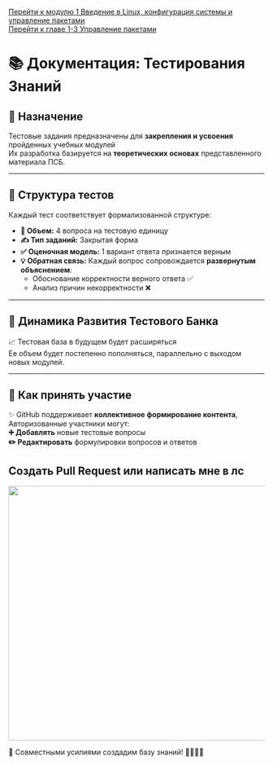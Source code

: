 [Перейти к модулю 1 Введение в Linux, конфигурация системы и управление пакетами](#mod1)  
[Перейти к главе 1-3 Управление пакетами](#модуль-1-3-управление-пакетами)

# 📚 Документация: Тестирования Знаний

## 🎯 **Назначение**
Тестовые задания предназначены для **закрепления и усвоения** пройденных учебных модулей  
 Их разработка базируется на **теоретических основах** представленного материала ПСБ. 

---

## 🧩 **Структура тестов**
Каждый тест соответствует формализованной структуре:
*   **🔢 Объем:** 4 вопроса на тестовую единицу
*   **✍️ Тип заданий:** Закрытая форма 
*   **✅ Оценочная модель:** 1 вариант ответа признается верным
*   **💡 Обратная связь:** Каждый вопрос сопровождается **развернутым объяснением**:
    *   Обоснование корректности верного ответа ✅ 
    *   Анализ причин некорректности ❌ 

---

## 🚀 **Динамика Развития Тестового Банка**
📈 Тестовая база в будущем будет расширяться   
Ее объем будет постепенно пополняться, параллельно с выходом новых модулей.

---

## 👥 **Как принять участие**
✨ GitHub поддерживает **коллективное формирование контента**, Авторизованные участники могут:  
       **➕ Добавлять** новые тестовые вопросы  
       **✏️ Редактировать** формулировки вопросов и ответов    

## Создать Pull Request или написать мне в лс

<img width="700" height="500" src="https://github.com/user-attachments/assets/51d2f854-fa76-4bf6-aa48-89d8147f9574" />

💬 Совместными усилиями создадим базу знаний! 👩‍💻👨‍💻
